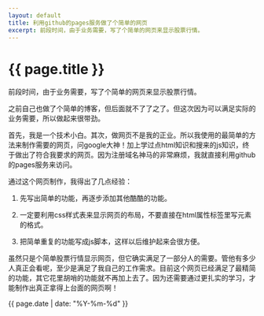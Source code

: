 ```yaml
---
layout: default
title: 利用github的pages服务做了个简单的网页
excerpt: 前段时间，由于业务需要，写了个简单的网页来显示股票行情。
---
```

{{ page.title }}
================
前段时间，由于业务需要，写了个简单的网页来显示股票行情。

之前自己也做了个简单的博客，但后面就不了了之了。但这次因为可以满足实际的业务需要，所以做起来很带劲。

首先，我是一个技术小白。其次，做网页不是我的正业。所以我使用的最简单的方法来制作需要的网页，问google大神！加上学过点html知识和搜来的js知识，终于做出了符合我要求的网页。因为注册域名神马的非常麻烦，我就直接利用github的pages服务来访问。

通过这个网页制作，我得出了几点经验：

1. 先写出简单的功能，再逐步添加其他酷酷的功能。

2. 一定要利用css样式表来显示网页的布局，不要直接在html属性标签里写元素的格式。

3. 把简单重复的功能写成js脚本，这样以后维护起来会很方便。

虽然只是个简单股票行情显示网页，但它确实满足了一部分人的需要。管他有多少人真正会看呢，至少是满足了我自己的工作需求。目前这个网页已经满足了最精简的功能，其它花里胡哨的功能就不再加上去了。因为还需要通过更扎实的学习，才能制作出真正拿得上台面的网页啊！

{{ page.date | date: "%Y-%m-%d" }}

